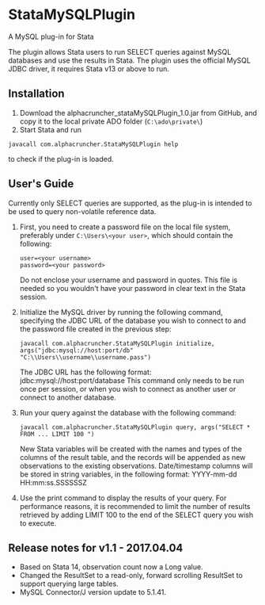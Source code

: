 # StataMySQLPlugin
A MySQL plug-in for Stata

The plugin allows Stata users to run SELECT queries against MySQL databases and use the results in Stata.
The plugin uses the official MySQL JDBC driver, it requires Stata v13 or above to run.

## Installation
1. Download the alphacruncher_stataMySQLPlugin_1.0.jar from GitHub, and copy it to the local private ADO folder (```C:\ado\private\```)
2. Start Stata and run
```
javacall com.alphacruncher.StataMySQLPlugin help
```
to check if the plug-in is loaded.

## User's Guide
Currently only SELECT queries are supported, as the plug-in is intended to be used to query non-volatile reference data.

1. First, you need to create a password file on the local file system, preferably under ```C:\Users\<your user>```, which should contain the following:
   ```
   user=<your username>
   password=<your password>
   ```
   Do not enclose your username and password in quotes. This file is needed so you wouldn't have your password in clear text in the Stata session.

2. Initialize the MySQL driver by running the following command, specifying the JDBC URL of the database you wish to connect to and the password file created in the previous step:
   ```
   javacall com.alphacruncher.StataMySQLPlugin initialize, args("jdbc:mysql://host:port/db"  "C:\\Users\\username\\username.pass")
   ```
   The JDBC URL has the following format: jdbc:mysql://host:port/database
   This command only needs to be run once per session, or when you wish to connect as another user or connect to another database.

3. Run your query against the database with the following command:
   ```
   javacall com.alphacruncher.StataMySQLPlugin query, args("SELECT * FROM ... LIMIT 100 ")
   ```
   New Stata variables will be created with the names and types of the columns of the result table, and the records will be appended as new observations to the existing observations.
   Date/timestamp columns will be stored in string variables, in the following format: YYYY-mm-dd HH:mm:ss.SSSSSSZ

4. Use the print command to display the results of your query.
For performance reasons, it is recommended to limit the number of results retrieved by adding LIMIT 100 to the end of the SELECT query you wish to execute.

## Release notes for v1.1 - 2017.04.04

* Based on Stata 14, observation count now a Long value.
* Changed the ResultSet to a read-only, forward scrolling ResultSet to support querying large tables.
* MySQL Connector/J version update to 5.1.41.
